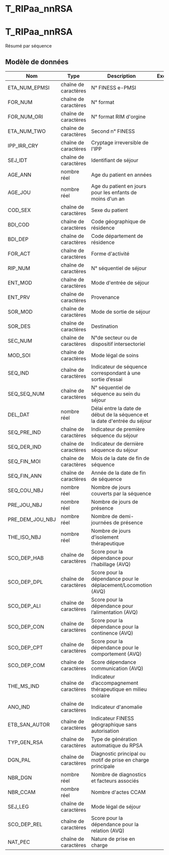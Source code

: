 # T_RIPaa_nnRSA

<!-- ATTENTION : Ne pas supprimer ou modifier la ligne ci-dessous -->
# T_RIPaa_nnRSA

Résumé par séquence


## Modèle de données

|Nom|Type|Description|Exemple|Propriétés|
|-|-|-|-|-|
|ETA_NUM_EPMSI|chaîne de caractères|N° FINESS e-PMSI|||
|FOR_NUM|chaîne de caractères|N° format|||
|FOR_NUM_ORI|chaîne de caractères|N° format RIM d'orgine|||
|ETA_NUM_TWO|chaîne de caractères|Second n° FINESS|||
|IPP_IRR_CRY|chaîne de caractères|Cryptage irreversible de l'IPP|||
|SEJ_IDT|chaîne de caractères|Identifiant de séjour|||
|AGE_ANN|nombre réel|Age du patient en années|||
|AGE_JOU|nombre réel|Age du patient en jours pour les enfants de moins d'un an|||
|COD_SEX|chaîne de caractères|Sexe du patient|||
|BDI_COD|chaîne de caractères|Code géographique de résidence|||
|BDI_DEP|chaîne de caractères|Code département de résidence|||
|FOR_ACT|chaîne de caractères|Forme d'activité|||
|RIP_NUM|chaîne de caractères|N° séquentiel de séjour|||
|ENT_MOD|chaîne de caractères|Mode d'entrée de séjour|||
|ENT_PRV|chaîne de caractères|Provenance|||
|SOR_MOD|chaîne de caractères|Mode de sortie de séjour|||
|SOR_DES|chaîne de caractères|Destination|||
|SEC_NUM|chaîne de caractères|N°de secteur ou de dispositif intersectoriel|||
|MOD_SOI|chaîne de caractères|Mode légal de soins|||
|SEQ_IND|chaîne de caractères|Indicateur de séquence correspondant à une sortie d’essai|||
|SEQ_SEQ_NUM|chaîne de caractères|N° séquentiel de séquence au sein du séjour|||
|DEL_DAT|nombre réel|Délai entre la date de début de la séquence et la date d'entrée du séjour|||
|SEQ_PRE_IND|chaîne de caractères|Indicateur de première séquence du séjour|||
|SEQ_DER_IND|chaîne de caractères|Indicateur de dernière séquence du séjour|||
|SEQ_FIN_MOI|chaîne de caractères|Mois de la date de fin de séquence|||
|SEQ_FIN_ANN|chaîne de caractères|Année de la date de fin de séquence|||
|SEQ_COU_NBJ|nombre réel|Nombre de jours couverts par la séquence|||
|PRE_JOU_NBJ|nombre réel|Nombre de jours de présence|||
|PRE_DEM_JOU_NBJ|nombre réel|Nombre de demi-journées de présence|||
|THE_ISO_NBJ|nombre réel|Nombre de jours d’isolement thérapeutique|||
|SCO_DEP_HAB|chaîne de caractères|Score pour la dépendance pour l’habillage (AVQ)|||
|SCO_DEP_DPL|chaîne de caractères|Score pour la dépendance pour le déplacement/Locomotion (AVQ)|||
|SCO_DEP_ALI|chaîne de caractères|Score pour la dépendance pour l’alimentation (AVQ)|||
|SCO_DEP_CON|chaîne de caractères|Score pour la dépendance pour la continence (AVQ)|||
|SCO_DEP_CPT|chaîne de caractères|Score pour la dépendance pour le comportement (AVQ)|||
|SCO_DEP_COM|chaîne de caractères|Score dépendance communication (AVQ)|||
|THE_MS_IND|chaîne de caractères|Indicateur d’accompagnement thérapeutique en milieu scolaire|||
|ANO_IND|chaîne de caractères|Indicateur d'anomalie|||
|ETB_SAN_AUTOR|chaîne de caractères|Indicateur FINESS géographique sans autorisation|||
|TYP_GEN_RSA|chaîne de caractères|Type de génération automatique du RPSA|||
|DGN_PAL|chaîne de caractères|Diagnostic principal ou motif de prise en charge principale|||
|NBR_DGN|nombre réel|Nombre de diagnostics et facteurs associés|||
|NBR_CCAM|nombre réel|Nombre d'actes CCAM|||
|SEJ_LEG|chaîne de caractères|Mode légal de séjour|||
|SCO_DEP_REL|chaîne de caractères|Score pour la dépendance pour la relation (AVQ)|||
|NAT_PEC|chaîne de caractères|Nature de prise en charge|||

<!-- ATTENTION : Ne pas supprimer ou modifier la ligne ci-dessus -->
